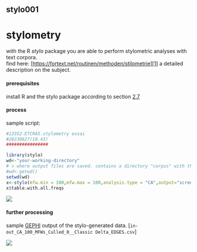 ## stylo001
# stylometry
with the R *stylo* package you are able to perform stylometric analyses with text corpora.  
find here: [https://fortext.net/routinen/methoden/stilometrie][1] a detailed description on the subject.   
#### prerequisites
install R and the stylo package according to section [2.7][2]
#### process
sample script:
```r
#13352.ETCRA5.stylometry essai
#20230827(10.43)
################

library(stylo)
wd<-"your-working-directory" 
# > where output files are saved. contains a directory "corpus" with the texts to analyse. adapt to your path. you can navigate in the <files>-view to your preferred folder and choose: <set as working directory> in the <wheel context-menu>
#wd<-getwd()
setwd(wd)
x<-stylo(mfw.min = 100,mfw.max = 100,analysis.type = "CA",output="screen")
x$table.with.all.freqs


```

![][image-1]

#### further processing
sample [GEPHI][3] output of the stylo-generated data. [`in-out_CA_100_MFWs_Culled_0__Classic Delta_EDGES.csv`]

![][image-2]

[1]:	https://fortext.net/routinen/methoden/stilometrie
[2]:	pre007.md
[3]:	https://gephi.org

[image-1]:	RPlot_001.png
[image-2]:	gephiexpo_001.png